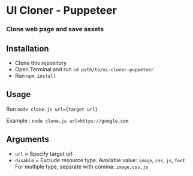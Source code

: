 # UI Cloner - Puppeteer
### Clone web page and save assets

## Installation

  - Clone this repository
  - Open Terminal and run `cd path/to/ui-cloner-puppeteer`
  - Run `npm install`

## Usage

Run `node clone.js url={target url}`

Example : `node clone.js url=https://google.com`

## Arguments

  - `url` = Specify target url
  - `disable` = Exclude resource type. Available value: `image`, `css`, `js`, `font`. For multiple type, separate with comma: `image,css,js`